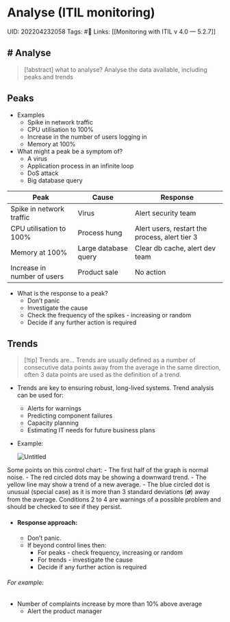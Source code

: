 # Analyse (ITIL monitoring)
UID: 202204232058
Tags: #🌲 
Links: [[Monitoring with ITIL v 4.0 — 5.2.7]]

## # Analyse
> [!abstract] what to analyse?
> Analyse the data available, including peaks and trends

## Peaks
- Examples
    - Spike in network traffic
    - CPU utilisation to 100%
    - Increase in the number of users logging in
    - Memory at 100%
- What might a peak be a symptom of?
    - A virus
    - Application process in an infinite loop
    - DoS attack
    - Big database query

| Peak | Cause | Response |
| --- | --- | --- |
| Spike in network traffic | Virus | Alert security team |
| CPU utilisation to 100% | Process hung | Alert users, restart the process, alert tier 3 |
| Memory at 100% | Large database query | Clear db cache, alert dev team |
| Increase in number of users | Product sale | No action |
- What is the response to a peak?
    - Don’t panic
    - Investigate the cause
    - Check the frequency of the spikes - increasing or random
    - Decide if any further action is required

## Trends
> [!tip] Trends are...
> Trends are usually defined as a number of consecutive  data points away from the average in the same direction, often 3 data points are used as the definition of a trend.

- Trends are key to ensuring robust, long-lived systems. Trend analysis can be used for:
    - Alerts for warnings
    - Predicting component failures
    - Capacity planning
    - Estimating IT needs for future business plans
- Example:
    
    ![Untitled](Enterprise%20f610f/Untitled%2011.png)
    
Some points on this control chart:
    - The first half of the graph is normal noise.
    - The red circled dots may be showing a downward trend.
    - The yellow line may show a trend of a new average.
    - The blue circled dot is unusual (special case) as it is more than 3 standard deviations (𝝈) away from the average.
    Conditions 2 to 4 are warnings of a possible problem and should be checked to see if they persist.
- #### Response approach:
    - Don’t panic.
    - If beyond control lines then:
        - For peaks - check frequency, increasing or random
        - For trends - investigate the cause
        - Decide if any further action is required
###### For example:
- Number of complaints increase by more than 10% above average
    - Alert the product manager